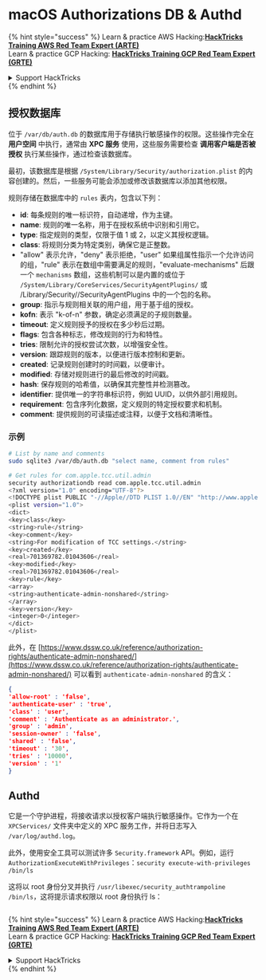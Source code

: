 # macOS Authorizations DB & Authd



{% hint style="success" %}
Learn & practice AWS Hacking:<img src="../../../.gitbook/assets/arte.png" alt="" data-size="line">[**HackTricks Training AWS Red Team Expert (ARTE)**](https://training.hacktricks.xyz/courses/arte)<img src="../../../.gitbook/assets/arte.png" alt="" data-size="line">\
Learn & practice GCP Hacking: <img src="../../../.gitbook/assets/grte.png" alt="" data-size="line">[**HackTricks Training GCP Red Team Expert (GRTE)**<img src="../../../.gitbook/assets/grte.png" alt="" data-size="line">](https://training.hacktricks.xyz/courses/grte)

<details>

<summary>Support HackTricks</summary>

* Check the [**subscription plans**](https://github.com/sponsors/carlospolop)!
* **Join the** 💬 [**Discord group**](https://discord.gg/hRep4RUj7f) or the [**telegram group**](https://t.me/peass) or **follow** us on **Twitter** 🐦 [**@hacktricks\_live**](https://twitter.com/hacktricks\_live)**.**
* **Share hacking tricks by submitting PRs to the** [**HackTricks**](https://github.com/carlospolop/hacktricks) and [**HackTricks Cloud**](https://github.com/carlospolop/hacktricks-cloud) github repos.

</details>
{% endhint %}

## **授权数据库**

位于 `/var/db/auth.db` 的数据库用于存储执行敏感操作的权限。这些操作完全在 **用户空间** 中执行，通常由 **XPC 服务** 使用，这些服务需要检查 **调用客户端是否被授权** 执行某些操作，通过检查该数据库。

最初，该数据库是根据 `/System/Library/Security/authorization.plist` 的内容创建的。然后，一些服务可能会添加或修改该数据库以添加其他权限。

规则存储在数据库中的 `rules` 表内，包含以下列：

* **id**: 每条规则的唯一标识符，自动递增，作为主键。
* **name**: 规则的唯一名称，用于在授权系统中识别和引用它。
* **type**: 指定规则的类型，仅限于值 1 或 2，以定义其授权逻辑。
* **class**: 将规则分类为特定类别，确保它是正整数。
* "allow" 表示允许，"deny" 表示拒绝，"user" 如果组属性指示一个允许访问的组，"rule" 表示在数组中需要满足的规则，"evaluate-mechanisms" 后跟一个 `mechanisms` 数组，这些机制可以是内置的或位于 `/System/Library/CoreServices/SecurityAgentPlugins/` 或 /Library/Security//SecurityAgentPlugins 中的一个包的名称。
* **group**: 指示与规则相关联的用户组，用于基于组的授权。
* **kofn**: 表示 "k-of-n" 参数，确定必须满足的子规则数量。
* **timeout**: 定义规则授予的授权在多少秒后过期。
* **flags**: 包含各种标志，修改规则的行为和特性。
* **tries**: 限制允许的授权尝试次数，以增强安全性。
* **version**: 跟踪规则的版本，以便进行版本控制和更新。
* **created**: 记录规则创建时的时间戳，以便审计。
* **modified**: 存储对规则进行的最后修改的时间戳。
* **hash**: 保存规则的哈希值，以确保其完整性并检测篡改。
* **identifier**: 提供唯一的字符串标识符，例如 UUID，以供外部引用规则。
* **requirement**: 包含序列化数据，定义规则的特定授权要求和机制。
* **comment**: 提供规则的可读描述或注释，以便于文档和清晰性。

### 示例
```bash
# List by name and comments
sudo sqlite3 /var/db/auth.db "select name, comment from rules"

# Get rules for com.apple.tcc.util.admin
security authorizationdb read com.apple.tcc.util.admin
<?xml version="1.0" encoding="UTF-8"?>
<!DOCTYPE plist PUBLIC "-//Apple//DTD PLIST 1.0//EN" "http://www.apple.com/DTDs/PropertyList-1.0.dtd">
<plist version="1.0">
<dict>
<key>class</key>
<string>rule</string>
<key>comment</key>
<string>For modification of TCC settings.</string>
<key>created</key>
<real>701369782.01043606</real>
<key>modified</key>
<real>701369782.01043606</real>
<key>rule</key>
<array>
<string>authenticate-admin-nonshared</string>
</array>
<key>version</key>
<integer>0</integer>
</dict>
</plist>
```
此外，在 [https://www.dssw.co.uk/reference/authorization-rights/authenticate-admin-nonshared/](https://www.dssw.co.uk/reference/authorization-rights/authenticate-admin-nonshared/) 可以看到 `authenticate-admin-nonshared` 的含义：
```json
{
'allow-root' : 'false',
'authenticate-user' : 'true',
'class' : 'user',
'comment' : 'Authenticate as an administrator.',
'group' : 'admin',
'session-owner' : 'false',
'shared' : 'false',
'timeout' : '30',
'tries' : '10000',
'version' : '1'
}
```
## Authd

它是一个守护进程，将接收请求以授权客户端执行敏感操作。它作为一个在 `XPCServices/` 文件夹中定义的 XPC 服务工作，并将日志写入 `/var/log/authd.log`。

此外，使用安全工具可以测试许多 `Security.framework` API。例如，运行 `AuthorizationExecuteWithPrivileges`：`security execute-with-privileges /bin/ls`

这将以 root 身份分叉并执行 `/usr/libexec/security_authtrampoline /bin/ls`，这将提示请求权限以 root 身份执行 ls：

<figure><img src="../../../.gitbook/assets/image (10).png" alt=""><figcaption></figcaption></figure>

{% hint style="success" %}
Learn & practice AWS Hacking:<img src="../../../.gitbook/assets/arte.png" alt="" data-size="line">[**HackTricks Training AWS Red Team Expert (ARTE)**](https://training.hacktricks.xyz/courses/arte)<img src="../../../.gitbook/assets/arte.png" alt="" data-size="line">\
Learn & practice GCP Hacking: <img src="../../../.gitbook/assets/grte.png" alt="" data-size="line">[**HackTricks Training GCP Red Team Expert (GRTE)**<img src="../../../.gitbook/assets/grte.png" alt="" data-size="line">](https://training.hacktricks.xyz/courses/grte)

<details>

<summary>Support HackTricks</summary>

* Check the [**subscription plans**](https://github.com/sponsors/carlospolop)!
* **Join the** 💬 [**Discord group**](https://discord.gg/hRep4RUj7f) or the [**telegram group**](https://t.me/peass) or **follow** us on **Twitter** 🐦 [**@hacktricks\_live**](https://twitter.com/hacktricks\_live)**.**
* **Share hacking tricks by submitting PRs to the** [**HackTricks**](https://github.com/carlospolop/hacktricks) and [**HackTricks Cloud**](https://github.com/carlospolop/hacktricks-cloud) github repos.

</details>
{% endhint %}
